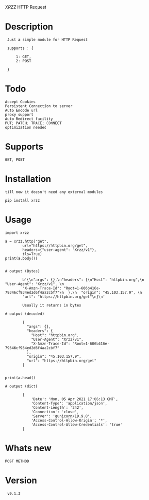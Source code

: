 *XRZZ* HTTP Request

# Description

     Just a simple module for HTTP Request 

     supports : {

     	 1: GET,
     	 2: POST 
     	 
     }

# Todo

    Accept Cookies
    Persistent Connection to server
    Auto Encode url 
    proxy support
    Auto Redirect facility
	PUT; PATCH; TRACE; CONNECT
	optimization needed

# Supports

	GET, POST	

# Installation

	till now it doesn't need any external modules
	
	pip install xrzz

# Usage 

	import xrzz

	a = xrzz.http("get", 
			url="https://httpbin.org/get", 
			headers={"user-agent": "Xrzz/v1"},
			tls=True)
	print(a.body())


	# output (Bytes)

			b'{\n"args": {},\n"headers": {\n"Host": "httpbin.org",\n "User-Agent": "Xrzz/v1", \n
			"X-Amzn-Trace-Id": "Root=1-606b416e-79346cf934ed2d6f4aa2cbf7"\n  },\n  "origin": "45.103.157.9", \n 
			"url": "https://httpbin.org/get"\n}\n'

			Usually it returns in bytes 

	# output (decoded)

			{
			  "args": {},
			  "headers": {
			    "Host": "httpbin.org",
			    "User-Agent": "Xrzz/v1",
			    "X-Amzn-Trace-Id": "Root=1-606b416e-79346cf934ed2d6f4aa2cbf7"
			  },
			  "origin": "45.103.157.9",
			  "url": "https://httpbin.org/get"
			}


	print(a.head() 

	# output (dict)

			{
				'Date': 'Mon, 05 Apr 2021 17:06:13 GMT', 
				'Content-Type': 'application/json', 
				'Content-Length': '242', 
				'Connection': 'close', 
				'Server': 'gunicorn/19.9.0', 
				'Access-Control-Allow-Origin': '*', 
				'Access-Control-Allow-Credentials': 'true'
			}

# Whats new

	POST METHOD 

# Version 
	
	 v0.1.3
